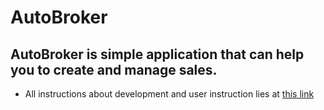 # AutoBroker
## AutoBroker is simple application that can help you to create and manage sales.
* All instructions about development and user instruction lies at [this link](../MetaData/Android_ПЗ.pdf)

